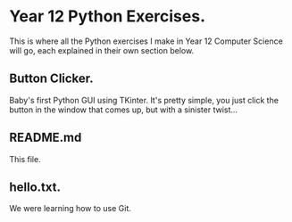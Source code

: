 # Year 12 Python Exercises.
This is where all the Python exercises I make in Year 12 Computer Science will go, each explained in their own section below.
## Button Clicker.
Baby's first Python GUI using TKinter. It's pretty simple, you just click the button in the window that comes up, but with a sinister twist...
## README.md
This file.
## hello.txt.
We were learning how to use Git.
